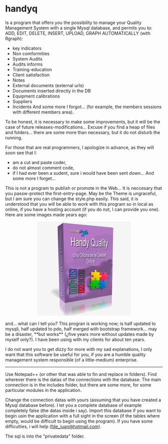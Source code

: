 # handyq
Is a program that offers you the possibility to manage your Quality Management System with a single Mysql database, and permits you to:
ADD, EDIT, DELETE, INSERT, UPLOAD, GRAPH AUTOMATICALLY (with Rgraph):
- key indicators
- Non comformities
- System Audits
- Audits informs
- Training-education
- Client satisfaction
- Notes
- External documents (external urls)
- Documents inserted directly in the DB
- Equipment calibrations
- Suppliers
- Incidents
And some more I forgot... (for example, the members sessions with different members area).

To be honest, it is necessary to make some improvements, but it will be the case of future releases-modifications...
Excuse if you find a heap of files and folders... there are some more than necessary, but it do not disturb the running.

For those that are real programmers, I apologize in advance, as they will soon see that I:
- am a cut and paste coder,
- do not almost comment code,
- if I had ever been a sudent, sure i would have been sent down...
And some more I forget...

This is not a program to publish or promote in the Web... It is neccesary that you passw-protect the first-entry-page.
May be the Theme is ungraceful, but I am sure you can change the style.php easily.
This said, it is understood that you will be able to work with this program so in local as online, if you have a hosting account (if you do not, I can provide you one).
Here are some images made years ago:
<p align="center">
<img src="https://github.com/phantomgod/handyqmysqli/blob/master/images/caja-rosa2.png">
 </p>
 and... what can I tell you?
 This progran is working now; is half updated to mysqli, half updated to pdo, half merged with bootstrap framework... may be a disaster, **but works** (¿five years more without updates made by myself only?). I have been using with my clients for about ten years.

I do not want you to get dizzy for more with my sad explanations, I only want that this software be useful for you, if you are a humble quality management system responsible (of a little-medium) enterprise.

************************************
Use Notepad++ (or other that was able to fin and replace in folders).
Find wherever there is the datas of the connections with the database. The main connection is in the includes folder, but there are some more, for some particular modules in the application.

Change the connection datas with yours (assuming that you have created a Mysql database before). I let you a complete database of example completely false (the datas inside i say). Import this database if you want to begin usin the application with a full sight in the screen (if the tables where empty, would be difficult to begin using the program). If you have some difficulties, i will help (fde_juan@hotmail.com).

The sql is into the "privatedata" folder.
